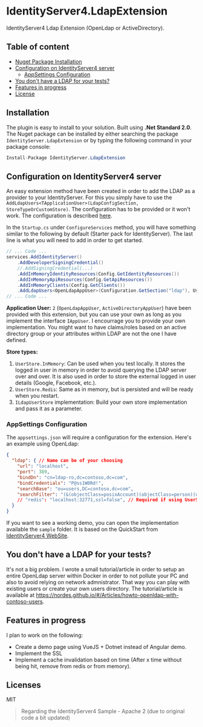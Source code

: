 # IdentityServer4.LdapExtension
IdentityServer4 Ldap Extension (OpenLdap or ActiveDirectory).

## Table of content
* [Nuget Package Installation](#installation)
* [Configuration on IdentityServer4 server](#IS.BaseConfiguration)
  * [AppSettings Configuration](#IS.AppSettings)
* [You don't have a LDAP for your tests?](#Ldap.Test)
* [Features in progress](#NewFeature)
* [License](#license)

## Installation
<a name="installation"/>

The plugin is easy to install to your solution. Built using **.Net Standard 2.0**. The Nuget package can be installed by either searching the package `IdentityServer.LdapExtension` or by typing the following command in your package console:

```csharp
Install-Package IdentityServer.LdapExtension
```

## Configuration on IdentityServer4 server
<a name="IS.BaseConfiguration"/>

An easy extension method have been created in order to add the LDAP as a provider to your IdentityServer. For this you simply have to use the `AddLdapUsers<TApplicationUser>(LdapConfigSection, StoreTypeOrCustomStore)`. The configuration has to be provided or it won't work. The configuration is described [here](#IS.AppSettings).

In the `Startup.cs` under `ConfigureServices` method, you will have something similar to the following by default (Starter pack for IdentityServer). The last line is what you will need to add in order to get started.

```csharp
// ... Code ...
services.AddIdentityServer()
    .AddDeveloperSigningCredential()
    //.AddSigningCredential(...)
    .AddInMemoryIdentityResources(Config.GetIdentityResources())
    .AddInMemoryApiResources(Config.GetApiResources())
    .AddInMemoryClients(Config.GetClients())
    .AddLdapUsers<OpenLdapAppUser>(Configuration.GetSection("ldap"), UserStore.InMemory);
// ... Code ...
```

**Application User:** `2` (`OpenLdapAppUser`, `ActiveDirectoryAppUser`) have been provided with this extension, but you can use your own as long as you implement the interface `IAppUser`. I encourrage you to provide your own implementation. You might want to have claims/roles based on an active directory group or your attributes within LDAP are not the one I have defined.

**Store types:**
1. `UserStore.InMemory`: Can be used when you test locally. It stores the logged in user in memory in order to avoid querying the LDAP server over and over. It is also used in order to store the external logged in user details (Google, Facebook, etc.).
2. `UserStore.Redis`: Same as in memory, but is persisted and will be ready when you restart.
3. `ILdapUserStore` implementation: Build your own store implementation and pass it as a parameter.

### AppSettings Configuration
<a name="IS.AppSettings"/> 

The `appsettings.json` will require a configuration for the extension. Here's an example using OpenLdap:

```json
{
  "ldap": { // Name can be of your choosing
    "url": "localhost",
    "port": 389,
    "bindDn": "cn=ldap-ro,dc=contoso,dc=com",
    "bindCredentials": "P@ss1W0Rd!",
    "searchBase": "ou=users,DC=contoso,dc=com",
    "searchFilter": "(&(objectClass=posixAccount)(objectClass=person)(uid={0}))"
    // "redis": "localhost:32771,ssl=false", // Required if using UserStore.Redis 
  }
}
```

If you want to see a working demo, you can open the implementation available the `sample` folder. It is based on the QuickStart from [IdentityServer4 WebSite](http://docs.identityserver.io/en/release/).

## You don't have a LDAP for your tests?
<a name="Ldap.Test"/>

It's not a big problem. I wrote a small tutorial/article in order to setup an entire OpenLdap server within Docker in order to not pollute your PC and also to avoid relying on network admnistrator. That way you can play with existing users or create your own users directory. The tutorial/article is available at https://nordes.github.io/#/Articles/howto-openldap-with-contoso-users.

## Features in progress
<a name="NewFeature"/>

I plan to work on the following:
* Create a demo page using VueJS + Dotnet instead of Angular demo.
* Implement the SSL
* Implement a cache invalidation based on time (After x time without being hit, remove from redis or from memory).

## Licenses
<a name="license"/>

MIT

> Regarding the IdentityServer4 Sample - Apache 2 (due to original code a bit updated)